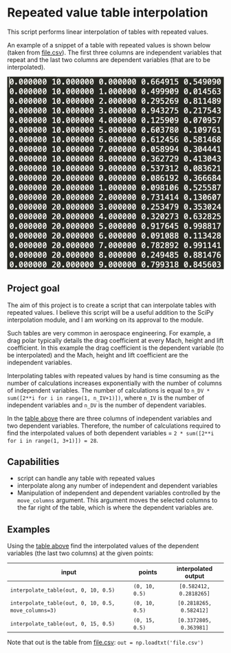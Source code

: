 # Repeated value table interpolation

This script performs linear interpolation of tables with repeated values.

An example of a snippet of a table with repeated values is shown below (taken from [file.csv](file.csv)).
The first three columns are independent variables that repeat and the last two columns are dependent variables (that are 
to be interpolated).

![alt text](example_table.png "Sample table")

## Project goal
The aim of this project is to create a script that can interpolate tables with repeated values. I believe this script 
will be a useful addition to the SciPy interpolation module, and I am working on its approval to the module.

Such tables are very common in aerospace engineering. For example, a drag polar typically details the drag coefficient 
at every Mach, height and lift coefficient. In this example the drag coefficient is the dependent variable (to be interpolated)
and the Mach, height and lift coefficient are the independent variables.

Interpolating tables with repeated values by hand is time consuming as the number of calculations increases exponentially with the number 
of columns of independent variables. The number of calculations is equal to `n_DV * sum([2**i for i in range(1, n_IV+1)])`,
 where `n_IV` is the number of independent variables and `n_DV` is the number of dependent variables. 
 
 In the [table above](example_table.png) there are three columns of independent variables and two dependent variables. 
 Therefore, the number of calculations required to find the interpolated values of both dependent variables = 
 `2 * sum([2**i for i in range(1, 3+1)]) = 28`. 


## Capabilities
- script can handle any table with repeated values
- interpolate along any number of independent and dependent variables
- Manipulation of independent and dependent variables controlled by the `move_columns` argument. 
This argument moves the selected columns to the far right of the table, which is where the dependent variables are.

## Examples 

Using the [table above](example_table.png) find the interpolated values of the dependent variables (the last two columns)
at the given points:

| input                                                 | points            | interpolated output       |
| ----------------------------------------------------- | ----------------- |:-------------------------:|
| `interpolate_table(out, 0, 10, 0.5)`                  | `(0, 10, 0.5)`    | `[0.582412, 0.2818265]`   |
| `interpolate_table(out, 0, 10, 0.5, move_columns=3)`  | `(0, 10, 0.5)`    | `[0.2818265, 0.582412]`   |
| `interpolate_table(out, 0, 15, 0.5)`                  | `(0, 15, 0.5)`    | `[0.3372805, 0.363981]`   |

Note that out is the table from [file.csv](file.csv): `out = np.loadtxt('file.csv')`